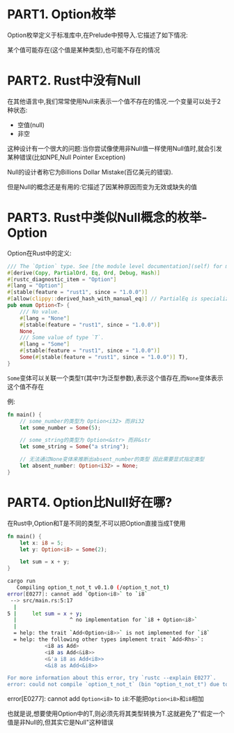 # PART1. Option枚举

Option枚举定义于标准库中,在Prelude中预导入.它描述了如下情况:

某个值可能存在(这个值是某种类型),也可能不存在的情况

# PART2. Rust中没有Null

在其他语言中,我们常常使用Null来表示一个值不存在的情况.一个变量可以处于2种状态:

- 空值(null)
- 非空

这种设计有一个很大的问题:当你尝试像使用非Null值一样使用Null值时,就会引发某种错误(比如NPE,Null Pointer Exception)

Null的设计者称它为Billions Dollar Mistake(百亿美元的错误).

但是Null的概念还是有用的:它描述了因某种原因而变为无效或缺失的值

# PART3. Rust中类似Null概念的枚举-Option<T>

Option<T>在Rust中的定义:

```rust
/// The `Option` type. See [the module level documentation](self) for more.
#[derive(Copy, PartialOrd, Eq, Ord, Debug, Hash)]
#[rustc_diagnostic_item = "Option"]
#[lang = "Option"]
#[stable(feature = "rust1", since = "1.0.0")]
#[allow(clippy::derived_hash_with_manual_eq)] // PartialEq is specialized
pub enum Option<T> {
    /// No value.
    #[lang = "None"]
    #[stable(feature = "rust1", since = "1.0.0")]
    None,
    /// Some value of type `T`.
    #[lang = "Some"]
    #[stable(feature = "rust1", since = "1.0.0")]
    Some(#[stable(feature = "rust1", since = "1.0.0")] T),
}
```

`Some`变体可以关联一个类型`T`(其中`T`为泛型参数),表示这个值存在,而`None`变体表示这个值不存在

例:

```rust
fn main() {
    // some_number的类型为 Option<i32> 而非i32
    let some_number = Some(5);

    // some_string的类型为 Option<&str> 而非&str
    let some_string = Some("a string");

    // 无法通过None变体来推断出absent_number的类型 因此需要显式指定类型
    let absent_number: Option<i32> = None;
}
```

# PART4. Option<T>比Null好在哪?

在Rust中,Option<T>和T是不同的类型,不可以把Option<T>直接当成T使用

```rust
fn main() {
    let x: i8 = 5;
    let y: Option<i8> = Some(2);

    let sum = x + y;
}
```

```bash
cargo run
   Compiling option_t_not_t v0.1.0 (/option_t_not_t)
error[E0277]: cannot add `Option<i8>` to `i8`
 --> src/main.rs:5:17
  |
5 |     let sum = x + y;
  |                 ^ no implementation for `i8 + Option<i8>`
  |
  = help: the trait `Add<Option<i8>>` is not implemented for `i8`
  = help: the following other types implement trait `Add<Rhs>`:
            <i8 as Add>
            <i8 as Add<&i8>>
            <&'a i8 as Add<i8>>
            <&i8 as Add<&i8>>

For more information about this error, try `rustc --explain E0277`.
error: could not compile `option_t_not_t` (bin "option_t_not_t") due to 1 previous error
```

error[E0277]: cannot add `Option<i8>` to `i8`:不能把`Option<i8>`和`i8`相加

也就是说,想要使用Option<T>中的T,则必须先将其类型转换为T.这就避免了"假定一个值是非Null的,但其实它是Null"这种错误